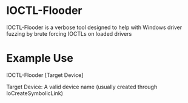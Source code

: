 # IOCTL-Flooder
IOCTL-Flooder is a verbose tool designed to help with Windows driver fuzzing by brute forcing IOCTLs on loaded drivers
# Example Use
IOCTL-Flooder [Target Device]

Target Device: A valid device name (usually created through IoCreateSymbolicLink)
